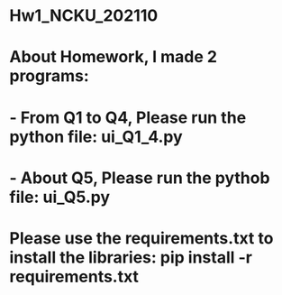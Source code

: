 # Hw1_NCKU_202110
# About Homework, I made 2 programs:
# - From Q1 to Q4, Please run the python file: ui_Q1_4.py
# - About Q5, Please run the pythob file: ui_Q5.py

# Please use the requirements.txt to install the libraries: pip install -r requirements.txt